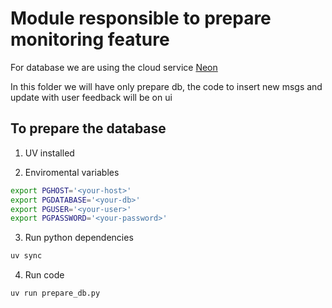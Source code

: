 # Module responsible to prepare monitoring feature

For database we are using the cloud service [Neon](https://neon.tech/)

In this folder we will have only prepare db, the code to insert new msgs and update with user feedback will be on ui 

## To prepare the database

1. UV installed

2. Enviromental variables

```bash
export PGHOST='<your-host>'
export PGDATABASE='<your-db>'
export PGUSER='<your-user>'
export PGPASSWORD='<your-password>'
```

3. Run python dependencies

```bash
uv sync
```

4. Run code

```bash
uv run prepare_db.py
```